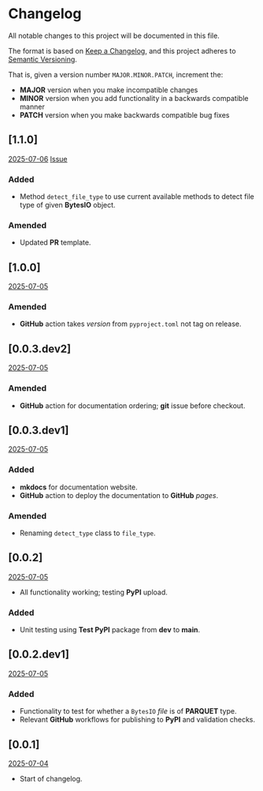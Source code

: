 # Changelog

All notable changes to this project will be documented in this file.

The format is based on [Keep a Changelog](https://keepachangelog.com/en/1.0.0/),
and this project adheres to [Semantic Versioning](https://semver.org/spec/v2.0.0.html).

That is, given a version number `MAJOR.MINOR.PATCH`, increment the:

- **MAJOR** version when you make incompatible changes
- **MINOR** version when you add functionality in a backwards compatible manner
- **PATCH** version when you make backwards compatible bug fixes


## [1.1.0] 
[2025-07-06]()
[Issue](https://github.com/collier-p-charlie/fsio/issues/13)

### Added
- Method `detect_file_type` to use current available methods to detect file type of given **BytesIO** object.

### Amended
- Updated **PR** template.


## [1.0.0] 
[2025-07-05]()

### Amended
- **GitHub** action takes _version_ from `pyproject.toml` not tag on release.


## [0.0.3.dev2] 
[2025-07-05]()

### Amended
- **GitHub** action for documentation ordering; **git** issue before checkout.


## [0.0.3.dev1] 
[2025-07-05]()

### Added
- **mkdocs** for documentation website.
- **GitHub** action to deploy the documentation to **GitHub** _pages_.

### Amended
- Renaming `detect_type` class to `file_type`.


## [0.0.2] 
[2025-07-05]()

- All functionality working; testing **PyPI** upload.

### Added
- Unit testing using **Test PyPI** package from **dev** to **main**.


## [0.0.2.dev1] 
[2025-07-05]()

### Added
- Functionality to test for whether a `BytesIO` _file_ is of **PARQUET** type.
- Relevant **GitHub** workflows for publishing to **PyPI** and validation checks.


## [0.0.1] 
[2025-07-04]()

- Start of changelog.
